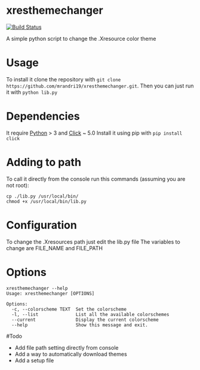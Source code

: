 # xresthemechanger 
[![Build Status](https://travis-ci.org/mrandri19/xresthemechanger.svg)](https://travis-ci.org/mrandri19/xresthemechanger)

A simple python script to change the .Xresource color theme
# Usage
To install it clone the repository with `git clone https://github.com/mrandri19/xresthemechanger.git`.
Then you can just run it with `python lib.py`
# Dependencies
It require [Python](https://www.python.org/) > 3 and
[Click](http://click.pocoo.org/5/) ~ 5.0
Install it using pip with `pip install click`
# Adding to path
To call it directly from the console run this commands (assuming you are not root):
```
cp ./lib.py /usr/local/bin/
chmod +x /usr/local/bin/lib.py
```
# Configuration
To change the .Xresources path just edit the lib.py file
The variables to change are FILE_NAME and FILE_PATH

# Options
```
xresthemechanger --help
Usage: xresthemechanger [OPTIONS]

Options:
  -c, --colorscheme TEXT  Set the colorscheme
  -l, --list              List all the available colorschemes
  --current               Display the current colorscheme
  --help                  Show this message and exit.
```
#Todo
- Add file path setting directly from console
- Add a way to automatically download themes
- Add a setup file
